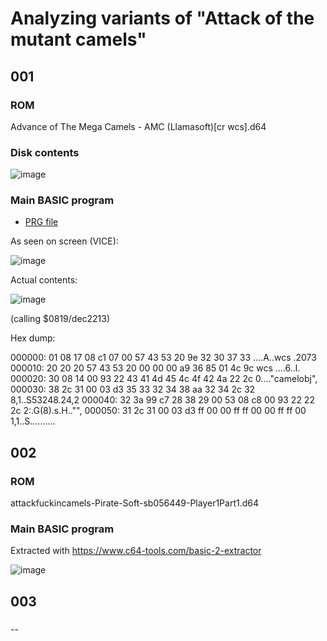 # Analyzing  variants of "Attack of the mutant camels"

## 001

### ROM

Advance of The Mega Camels - AMC (Llamasoft)[cr wcs].d64

### Disk contents

![image](https://github.com/user-attachments/assets/9fc5054d-bbea-40bd-837e-3b442239a575)

### Main BASIC program

- [PRG file](https://github.com/jumpjack/ChoplifterReverseWithAI/blob/main/others/camels/PRG/A.M.C..PRG)

As seen on screen (VICE):

![image](https://github.com/user-attachments/assets/c0346881-baec-4522-a836-cd2880e88d67)

Actual contents:

![image](https://github.com/user-attachments/assets/0742af06-7d66-4650-9176-cb2546b737d0)

(calling $0819/dec2213)

Hex dump:

000000: 01 08 17 08 c1 07 00 57 43 53 20 9e 32 30 37 33  ....A..wcs .2073
000010: 20 20 20 57 43 53 20 00 00 00 a9 36 85 01 4c 9c     wcs ....6..l.
000020: 30 08 14 00 93 22 43 41 4d 45 4c 4f 42 4a 22 2c  0...."camelobj",
000030: 38 2c 31 00 03 d3 35 33 32 34 38 aa 32 34 2c 32  8,1..S53248.24,2
000040: 32 3a 99 c7 28 38 29 00 53 08 c8 00 93 22 22 2c  2:.G(8).s.H.."",
000050: 31 2c 31 00 03 d3 ff 00 00 ff ff 00 00 ff ff 00  1,1..S..........



## 002 

### ROM

attackfuckincamels-Pirate-Soft-sb056449-Player1Part1.d64

### Main BASIC program

Extracted with https://www.c64-tools.com/basic-2-extractor

![image](https://github.com/user-attachments/assets/e0bb7226-38d2-4c51-9137-2b635606f970)

## 003

###
--


